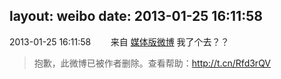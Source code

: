 layout: weibo
date: 2013-01-25 16:11:58
---
<meta name="referrer" content="no-referrer" />

2013-01-25 16:11:58  &nbsp;&nbsp;&nbsp;&nbsp;&nbsp;&nbsp; 来自 <a href="http://app.weibo.com/t/feed/3lmdrl" rel="nofollow">媒体版微博</a>
我了个去？？
>  抱歉，此微博已被作者删除。查看帮助：http://t.cn/Rfd3rQV
